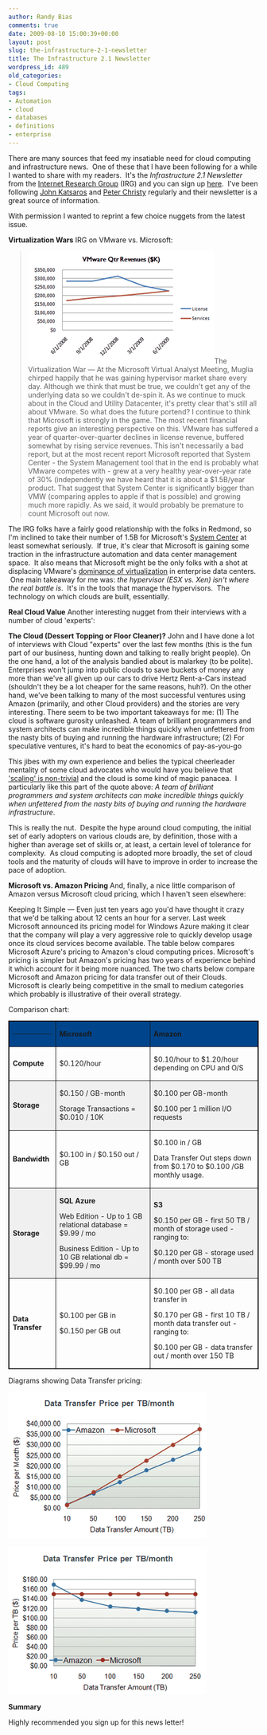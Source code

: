 ```yaml
---
author: Randy Bias
comments: true
date: 2009-08-10 15:00:39+00:00
layout: post
slug: the-infrastructure-2-1-newsletter
title: The Infrastructure 2.1 Newsletter
wordpress_id: 489
old_categories:
- Cloud Computing
tags:
- Automation
- cloud
- databases
- definitions
- enterprise
---
```


There are many sources that feed my insatiable need for cloud computing and infrastructure news.  One of these that I have been following for a while I wanted to share with my readers.  It's the _Infrastructure 2.1 Newsletter_ from the [Internet Research Group](http://www.irg-intl.com) (IRG) and you can sign up [here](http://www.irg-intl.com/newsletter_signup2-irg.htm).  I've been following [John Katsaros](http://www.infrastructure2-1.com/john_katsaros/) and [Peter Christy](http://www.infrastructure2-1.com/peter_christy/) regularly and their newsletter is a great source of information.

With permission I wanted to reprint a few choice nuggets from the latest issue.

**Virtualization Wars**
IRG on VMware vs. Microsoft:




> 
> ![](/assets/media/external/39.gif)The Virtualization War — At the Microsoft Virtual Analyst Meeting, Muglia chirped happily that he was gaining hypervisor market share every day. Although we think that must be true, we couldn't get any of the underlying data so we couldn't de-spin it. As we continue to muck about in the Cloud and Utility Datacenter, it's pretty clear that's still all about VMware. So what does the future portend? I continue to think that Microsoft is strongly in the game. The most recent financial reports give an interesting perspective on this. VMware has suffered a year of quarter-over-quarter declines in license revenue, buffered somewhat by rising service revenues. This isn't necessarily a bad report, but at the most recent report Microsoft reported that System Center - the System Management tool that in the end is probably what VMware competes with - grew at a very healthy year-over-year rate of 30% (independently we have heard that it is about a $1.5B/year product. That suggest that System Center is significantly bigger than VMW (comparing apples to apple if that is possible) and growing much more rapidly. As we said, it would probably be premature to count Microsoft out now.
> 
> 
</blockquote>


The IRG folks have a fairly good relationship with the folks in Redmond, so I'm inclined to take their number of 1.5B for Microsoft's [System Center](http://www.microsoft.com/systemcenter/en/us/default.aspx) at least somewhat seriously.  If true, it's clear that Microsoft is gaining some traction in the infrastructure automation and data center management space.  It also means that Microsoft might be the only folks with a shot at displacing VMware's [dominance of virtualization](http://cloudscaling.com/blog/cloud-computing/bifurcating-clouds) in enterprise data centers.  One main takeaway for me was: _the hypervisor (ESX vs. Xen) isn't where the real battle is_.  It's in the tools that manage the hypervisors.  The technology on which clouds are built, essentially.

**Real Cloud Value**
Another interesting nugget from their interviews with a number of cloud 'experts':


**The Cloud (Dessert Topping or Floor Cleaner)?** John and I have done a lot of interviews with Cloud "experts" over the last few months (this is the fun part of our business, hunting down and talking to really bright people). On the one hand, a lot of the analysis bandied about is malarkey (to be polite). Enterprises won't jump into public clouds to save buckets of money any more than we've all given up our cars to drive Hertz Rent-a-Cars instead (shouldn't they be a lot cheaper for the same reasons, huh?). On the other hand, we've been talking to many of the most successful ventures using Amazon (primarily, and other Cloud providers) and the stories are very interesting. There seem to be two important takeaways for me: (1) The cloud is software gurosity unleashed. A team of brilliant programmers and system architects can make incredible things quickly when unfettered from the nasty bits of buying and running the hardware infrastructure; (2) For speculative ventures, it's hard to beat the economics of pay-as-you-go</blockquote>


This jibes with my own experience and belies the typical cheerleader mentality of some cloud advocates who would have you believe that ['scaling' is non-trivial](http://cloudscaling.com/blog/cloud-computing/auto-magical-scaling) and the cloud is some kind of magic panacea.  I particularly like this part of the quote above: _A team of brilliant programmers and system architects can make incredible things quickly when unfettered from the nasty bits of buying and running the hardware infrastructure_.

This is really the nut.  Despite the hype around cloud computing, the initial set of early adopters on various clouds are, by definition, those with a higher than average set of skills or, at least, a certain level of tolerance for complexity.  As cloud computing is adopted more broadly, the set of cloud tools and the maturity of clouds will have to improve in order to increase the pace of adoption.

**Microsoft vs. Amazon Pricing**
And, finally, a nice little comparison of Amazon versus Microsoft cloud pricing, which I haven't seen elsewhere:


Keeping It Simple — Even just ten years ago you'd have thought it crazy that we'd be talking about 12 cents an hour for a server. Last week Microsoft announced its pricing model for Windows Azure making it clear that the company will play a very aggressive role to quickly develop usage once its cloud services become available. The table below compares Microsoft Azure's pricing to Amazon's cloud computing prices. Microsoft's pricing is simpler but Amazon's pricing has two years of experience behind it which account for it being more nuanced. The two charts below compare Microsoft and Amazon pricing for data transfer out of their Clouds. Microsoft is clearly being competitive in the small to medium categories which probably is illustrative of their overall strategy.</blockquote>


Comparison chart:
<table bordercolor="#111111" style="border-collapse: collapse;" border="1" width="590" cellpadding="0" cellspacing="0" dir="ltr" >
<tbody >
<tr >

<td width="81" bgcolor="#00458C" height="30" >


** **



</td>

<td width="212" bgcolor="#00458C" height="30" >


**Microsoft**




</td>

<td width="255" bgcolor="#00458C" height="30" >


**Amazon**




</td>
</tr>
<tr >

<td width="81" >


**Compute**




</td>

<td width="212" >


$0.120/hour




</td>

<td width="255" >


$0.10/hour to $1.20/hour depending on CPU and O/S




</td>
</tr>
<tr >

<td width="81" bgcolor="#F0F0F0" >


**Storage**




</td>

<td width="212" bgcolor="#F0F0F0" >


$0.150 / GB-month




Storage Transactions = $0.010 / 10K




</td>

<td width="255" bgcolor="#F0F0F0" >


$0.100 per GB-month




$0.100 per 1 million I/O requests




</td>
</tr>
<tr >

<td width="81" >


**Bandwidth**




</td>

<td width="212" >


$0.100 in / $0.150 out / GB




</td>

<td width="255" >


$0.100 in / GB




Data Transfer Out steps down from $0.170 to $0.100 /GB monthly usage.




</td>
</tr>
<tr >

<td width="81" bgcolor="#F0F0F0" >


**Storage**




</td>

<td width="212" bgcolor="#F0F0F0" >


**SQL Azure**




Web Edition - Up to 1 GB relational database = $9.99 / mo




Business Edition - Up to 10 GB relational db = $99.99 / mo




</td>

<td width="255" bgcolor="#F0F0F0" >


**S3**




$0.150 per GB - first 50 TB / month of storage used - ranging to:




$0.120 per GB - storage used / month over 500 TB




</td>
</tr>
<tr >

<td width="81" >


**Data Transfer**




</td>

<td width="212" >


$0.100 per GB in




$0.150 per GB out




</td>

<td width="255" >


$0.100 per GB - all data transfer in




$0.170 per GB - first 10 TB / month data transfer out - ranging to:




$0.100 per GB - data transfer out / month over 150 TB




</td>
</tr>
</tbody></table>


Diagrams showing Data Transfer pricing:




![](/assets/media/external/37.gif)




![](/assets/media/external/36.gif)




**Summary**







Highly recommended you sign up for this news letter!
